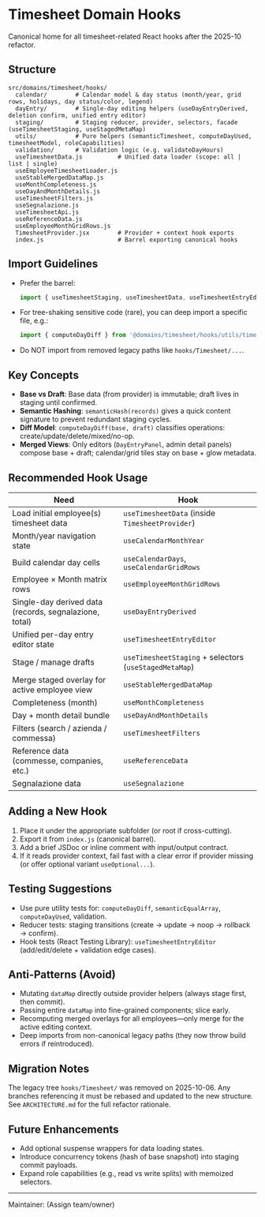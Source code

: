 # Timesheet Domain Hooks

Canonical home for all timesheet-related React hooks after the 2025-10 refactor.

## Structure
```
src/domains/timesheet/hooks/
  calendar/        # Calendar model & day status (month/year, grid rows, holidays, day status/color, legend)
  dayEntry/        # Single-day editing helpers (useDayEntryDerived, deletion confirm, unified entry editor)
  staging/         # Staging reducer, provider, selectors, facade (useTimesheetStaging, useStagedMetaMap)
  utils/           # Pure helpers (semanticTimesheet, computeDayUsed, timesheetModel, roleCapabilities)
  validation/      # Validation logic (e.g. validateDayHours)
  useTimesheetData.js          # Unified data loader (scope: all | list | single)
  useEmployeeTimesheetLoader.js
  useStableMergedDataMap.js
  useMonthCompleteness.js
  useDayAndMonthDetails.js
  useTimesheetFilters.js
  useSegnalazione.js
  useTimesheetApi.js
  useReferenceData.js
  useEmployeeMonthGridRows.js
  TimesheetProvider.jsx        # Provider + context hook exports
  index.js                     # Barrel exporting canonical hooks
```

## Import Guidelines
- Prefer the barrel:
  ```js
  import { useTimesheetStaging, useTimesheetData, useTimesheetEntryEditor } from '@domains/timesheet/hooks';
  ```
- For tree-shaking sensitive code (rare), you can deep import a specific file, e.g.:
  ```js
  import { computeDayDiff } from '@domains/timesheet/hooks/utils/timesheetModel.js';
  ```
- Do NOT import from removed legacy paths like `hooks/Timesheet/...`.

## Key Concepts
- **Base vs Draft**: Base data (from provider) is immutable; draft lives in staging until confirmed.
- **Semantic Hashing**: `semanticHash(records)` gives a quick content signature to prevent redundant staging cycles.
- **Diff Model**: `computeDayDiff(base, draft)` classifies operations: create/update/delete/mixed/no-op.
- **Merged Views**: Only editors (`DayEntryPanel`, admin detail panels) compose base + draft; calendar/grid tiles stay on base + glow metadata.

## Recommended Hook Usage
| Need | Hook |
|------|------|
| Load initial employee(s) timesheet data | `useTimesheetData` (inside `TimesheetProvider`) |
| Month/year navigation state | `useCalendarMonthYear` |
| Build calendar day cells | `useCalendarDays`, `useCalendarGridRows` |
| Employee × Month matrix rows | `useEmployeeMonthGridRows` |
| Single-day derived data (records, segnalazione, total) | `useDayEntryDerived` |
| Unified per-day entry editor state | `useTimesheetEntryEditor` |
| Stage / manage drafts | `useTimesheetStaging` + selectors (`useStagedMetaMap`) |
| Merge staged overlay for active employee view | `useStableMergedDataMap` |
| Completeness (month) | `useMonthCompleteness` |
| Day + month detail bundle | `useDayAndMonthDetails` |
| Filters (search / azienda / commessa) | `useTimesheetFilters` |
| Reference data (commesse, companies, etc.) | `useReferenceData` |
| Segnalazione data | `useSegnalazione` |

## Adding a New Hook
1. Place it under the appropriate subfolder (or root if cross-cutting).
2. Export it from `index.js` (canonical barrel).
3. Add a brief JSDoc or inline comment with input/output contract.
4. If it reads provider context, fail fast with a clear error if provider missing (or offer optional variant `useOptional...`).

## Testing Suggestions
- Use pure utility tests for: `computeDayDiff`, `semanticEqualArray`, `computeDayUsed`, validation.
- Reducer tests: staging transitions (create → update → noop → rollback → confirm).
- Hook tests (React Testing Library): `useTimesheetEntryEditor` (add/edit/delete + validation edge cases).

## Anti-Patterns (Avoid)
- Mutating `dataMap` directly outside provider helpers (always stage first, then commit).
- Passing entire `dataMap` into fine-grained components; slice early.
- Recomputing merged overlays for all employees—only merge for the active editing context.
- Deep imports from non-canonical legacy paths (they now throw build errors if reintroduced).

## Migration Notes
The legacy tree `hooks/Timesheet/` was removed on 2025-10-06. Any branches referencing it must be rebased and updated to the new structure. See `ARCHITECTURE.md` for the full refactor rationale.

## Future Enhancements
- Add optional suspense wrappers for data loading states.
- Introduce concurrency tokens (hash of base snapshot) into staging commit payloads.
- Expand role capabilities (e.g., read vs write splits) with memoized selectors.

---
Maintainer: (Assign team/owner)

